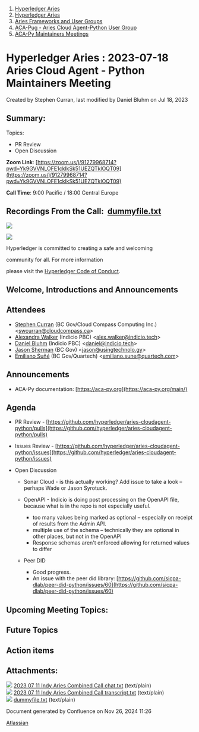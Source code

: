 1. [Hyperledger Aries](index.html)
2. [Hyperledger Aries](Hyperledger-Aries_18481154.html)
3. [Aries Frameworks and User Groups](Aries-Frameworks-and-User-Groups_18481290.html)
4. [ACA-Pug - Aries Cloud Agent-Python User Group](ACA-Pug---Aries-Cloud-Agent-Python-User-Group_18484248.html)
5. [ACA-Py Maintainers Meetings](ACA-Py-Maintainers-Meetings_18506202.html)

# Hyperledger Aries : 2023-07-18 Aries Cloud Agent - Python Maintainers Meeting

Created by Stephen Curran, last modified by Daniel Bluhm on Jul 18, 2023

## Summary:

Topics:

- PR Review
- Open Discussion

**Zoom Link**: [https://zoom.us/j/91279968714?pwd=Yk9GVVNLOFE1cklkSk51UEZQTklOQT09](https://zoom.us/j/91279968714?pwd=Yk9GVVNLOFE1cklkSk51UEZQTklOQT09)

**Call Time**: 9:00 Pacific / 18:00 Central Europe

## Recordings From the Call:  [dummyfile.txt](#)

![](https://wiki.hyperledger.org/download/attachments/29034696/Antitrustnotice.png?version=1&modificationDate=1581695654000&api=v2)

![](https://wiki.hyperledger.org/download/attachments/2392771/welcome.png?version=2&modificationDate=1572450107000&api=v2)

Hyperledger is committed to creating a safe and welcoming

community for all. For more information

please visit the [Hyperledger Code of Conduct](https://lf-hyperledger.atlassian.net/wiki/display/HYP/Hyperledger+Code+of+Conduct).

## Welcome, Introductions and Announcements

## Attendees

- [Stephen Curran](https://lf-hyperledger.atlassian.net/wiki/people/557058:d676f135-ecd6-465b-b7eb-f87976bf4569?ref=confluence) (BC Gov/Cloud Compass Computing Inc.) &lt;swcurran@cloudcompass.ca&gt;
- [Alexandra Walker](https://lf-hyperledger.atlassian.net/wiki/people/62e8177de50f2f2a39544bf5?ref=confluence) (Indicio PBC) &lt;alex.walker@indicio.tech&gt;
- [Daniel Bluhm](https://lf-hyperledger.atlassian.net/wiki/people/712020:c322d585-d6d2-4479-a990-b91fac45db1c?ref=confluence) (Indicio PBC) &lt;daniel@indicio.tech&gt;
- [Jason Sherman](https://lf-hyperledger.atlassian.net/wiki/people/557058:0b5eb4a5-0d5d-4a7f-b2cc-b2d7597a7e8c?ref=confluence) (BC Gov) &lt;jason@usingtechnolo.gy&gt;
- [Emiliano Suñé](https://lf-hyperledger.atlassian.net/wiki/people/60f1a8944257a90070da4a78?ref=confluence) (BC Gov/Quartech) &lt;emiliano.sune@quartech.com&gt;

## Announcements

- ACA-Py documentation: [https://aca-py.org](https://aca-py.org/main/)

## Agenda

- PR Review - [https://github.com/hyperledger/aries-cloudagent-python/pulls](https://github.com/hyperledger/aries-cloudagent-python/pulls)
- Issues Review - [https://github.com/hyperledger/aries-cloudagent-python/issues](https://github.com/hyperledger/aries-cloudagent-python/issues)
- Open Discussion
  
  - Sonar Cloud - is this actually working? Add issue to take a look – perhaps Wade or Jason Syrotuck.
  - OpenAPI - Indicio is doing post processing on the OpenAPI file, because what is in the repo is not especially useful.
    
    - too many values being marked as optional – especially on receipt of results from the Admin API.
    - multiple use of the schema – technically they are optional in other places, but not in the OpenAPI
    - Response schemas aren't enforced allowing for returned values to differ
  - Peer DID
    
    - Good progress.
    - An issue with the peer did library: [https://github.com/sicpa-dlab/peer-did-python/issues/60](https://github.com/sicpa-dlab/peer-did-python/issues/60)

## Upcoming Meeting Topics:

## Future Topics

## Action items

## Attachments:

![](images/icons/bullet_blue.gif) [2023 07 11 Indy Aries Combined Call chat.txt](attachments/18506206/18518410.txt) (text/plain)  
![](images/icons/bullet_blue.gif) [2023 07 11 Indy Aries Combined Call transcript.txt](attachments/18506206/18518411.txt) (text/plain)  
![](images/icons/bullet_blue.gif) [dummyfile.txt](attachments/18506206/18518446.txt) (text/plain)

Document generated by Confluence on Nov 26, 2024 11:26

[Atlassian](http://www.atlassian.com/)
